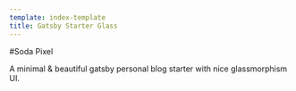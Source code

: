 ```yaml
---
template: index-template
title: Gatsby Starter Glass
---
```

\#Soda Pixel

A minimal & beautiful gatsby personal blog starter with nice glassmorphism UI.
